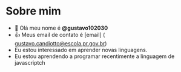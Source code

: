 # Sobre mim
- 👋 Olá meu nome é **@gustavo102030**
- :+1: Meus email de contato é [email] ( gustavo.candiotto@escola.pr.gov.br)
- Eu estou interessado em aprender novas linguagens.
- Eu estou aprendendo a programar recentimente a linguagem de javascriptch




